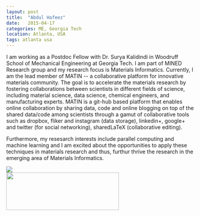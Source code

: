 ```yaml
---
layout: post
title:  "Abdul Hafeez"
date:   2015-04-17 
categories: ME, Georgia Tech
location: Atlanta, USA
tags: atlanta usa
---
```

<p>
I am working as a Postdoc Fellow with Dr. Surya Kalidindi in Woodruff School of Mechanical Engineering at Georgia Tech. I am part of MINED Research group and my research focus is Materials Informatics. Currently, I am the lead member of MATIN -- a collaborative platform for innovative materials community. The goal is to accelerate the materials research by fostering collaborations between scientists in different fields of science, including material science, data science, chemical engineers, and manufacturing experts. MATIN is a git-hub based platform that enables online collaboration by sharing data, code and online blogging on top of the shared data/code among scientists through a gamut of collaborative tools such as dropbox, fliker and instagram (data storage), linkedin+, google+ and twitter (for social networking), sharedLaTeX (collaborative editing). 
</p>
<p>
Furthermore, my resesarch interests include parallel computing and machine learning and I am excited about the
opportunities to apply these techniques in materials research and thus, furthur thrive the research in the emerging area of Materials Informatics.
</p>

<div class="post-image post-image--split">
    <a href="#">
        <img src="http://mined-gatech.github.io/images/MINEDlogo.png" style="width: inherit"/>
    </a>
    <!-- regular html comment  <p class="post-image-caption">Using a little bit of markup, you can add beautiful captions to your totally beautiful pictures. Amazing.</p> -->
</div>

<div class="post-image post-image--split">
    <a href="#">
        <img src="http://mined-gatech.github.io/images/matINlogo.png" height="100" width="300"/>
    </a>
    <!--
    <a href="#">
        <img src="http://placehold.it/435x500" />
    </a> 
    <p class="post-image-caption">
    	<span class="post-image-caption-left">
    		Expanding on this, you can show two images side-by-side
    	</span>
    	<span class="post-image-caption-right">
    		And even define separate captions for each.
    	</span>
    </p>-->
    
</div>

